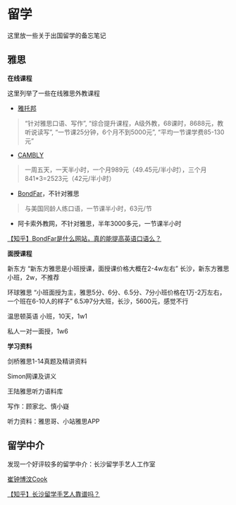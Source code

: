 # 留学

这里放一些关于出国留学的备忘笔记

## 雅思

**在线课程**

这里列举了一些在线雅思外教课程

- [雅托邦](http://www.ytbclub.com/ielts/)
> “针对雅思口语、写作”,
  “综合提升课程，A级外教，68课时，8688元，教听说读写”,
  “一节课25分钟，6个月不到5000元”,
  “平均一节课学费85-130元”

- [CAMBLY](https://www.cambly.com/english?lang=zh_CN)
> 一周五天，一天半小时，一个月989元（49.45元/半小时），三个月841*3=2523元（42元/半小时）

- [BondFar](https://bondfar.com/)，不针对雅思
> 与美国同龄人练口语，一节课半小时，63元/节

- 阿卡索外教网，不针对雅思，半年3000多元，一节课半小时

[【知乎】BondFar是什么网站，真的能提高英语口语么？](https://www.zhihu.com/question/286201618)

**面授课程**

新东方
“新东方雅思是小班授课，面授课价格大概在2-4w左右”
长沙，新东方雅思小班，2w，不推荐

环球雅思
“小班面授为主，雅思5分、6分、6.5分、7分小班价格在1万-2万左右，一个班在6-10人的样子”
6.5冲7分大班，长沙，5600元，感觉不行

温思顿英语
小班，10天，1w1

私人一对一面授，1w6

**学习资料**

剑桥雅思1-14真题及精讲资料

Simon网课及讲义

王陆雅思听力语料库

写作：顾家北、慎小嶷

听力资料：雅思哥、小站雅思APP


## 留学中介

发现一个好评较多的留学中介：长沙留学手艺人工作室

[崔钟博汶Cook](https://www.zhihu.com/people/cui-zhong-bo-wen-65/posts)

[【知乎】长沙留学手艺人靠谱吗？](https://www.zhihu.com/question/275960020)


